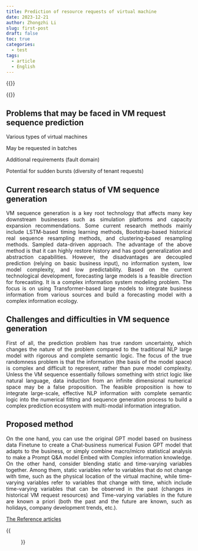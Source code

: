 ```yaml
---
title: Prediction of resource requests of virtual machine
date: 2023-12-21
author: Zhongzhi Li
slug: first-post
draft: false
toc: true
categories:
  - test
tags:
  - article
  - English
---
```


{{<block class="reminder">}}

{{<end>}}

## Problems that may be faced in VM request sequence prediction
Various types of virtual machines

May be requested in batches

Additional requirements (fault domain)

Potential for sudden bursts (diversity of tenant requests)

## Current research status of VM sequence generation

<p style="text-align: justify;">VM sequence generation is a key root technology that affects many key downstream businesses such as simulation platforms and capacity expansion recommendations. Some current research methods mainly include LSTM-based timing learning methods, Bootstrap-based historical real sequence resampling methods, and clustering-based resampling methods. Sampled data-driven approach. The advantage of the above method is that it can highly restore history and has good generalization and abstraction capabilities. However, the disadvantages are decoupled prediction (relying on basic business input), no information system, low model complexity, and low predictability. Based on the current technological development, forecasting large models is a feasible direction for forecasting. It is a complex information system modeling problem. The focus is on using Transformer-based large models to integrate business information from various sources and build a forecasting model with a complex information ecology.</p>

## Challenges and difficulties in VM sequence generation

<p style="text-align: justify;">First of all, the prediction problem has true random uncertainty, which changes the nature of the problem compared to the traditional NLP large model with rigorous and complete semantic logic. The focus of the true randomness problem is that the information (the basis of the model space) is complex and difficult to represent, rather than pure model complexity. Unless the VM sequence essentially follows something with strict logic like natural language, data induction from an infinite dimensional numerical space may be a false proposition. The feasible proposition is how to integrate large-scale, effective NLP information with complete semantic logic into the numerical fitting and sequence generation process to build a complex prediction ecosystem with multi-modal information integration.</p>

## Proposed method

<p style="text-align: justify;">On the one hand, you can use the original GPT model based on business data Finetune to create a Chat-business numerical Fusion GPT model that adapts to the business, or simply combine macro/micro statistical analysis to make a Prompt Q&A model Embed with Complex information knowledge. On the other hand, consider blending static and time-varying variables together. Among them, static variables refer to variables that do not change with time, such as the physical location of the virtual machine, while time-varying variables refer to variables that change with time, which include time-varying variables that can be observed in the past (changes in historical VM request resources) and Time-varying variables in the future are known a priori (both the past and the future are known, such as holidays, company development trends, etc.).</p>

[The Reference articles](https://pdf.sciencedirectassets.com/271676/1-s2.0-S0169207021X00040/1-s2.0-S0169207021000637/main.pdf?X-Amz-Security-Token=IQoJb3JpZ2luX2VjEIX%2F%2F%2F%2F%2F%2F%2F%2F%2F%2FwEaCXVzLWVhc3QtMSJIMEYCIQDDXCMeqQll%2B7Vuaqsipg0SGThZZZEtPmJU%2BzQnG7tiNAIhAKiQhOFj74d5GCe2jeczOZw0yJrvU7WBF95Y3qJkyv2cKrsFCP7%2F%2F%2F%2F%2F%2F%2F%2F%2F%2FwEQBRoMMDU5MDAzNTQ2ODY1IgzPxnG7W16IyqyQqXwqjwXkyW%2FyQxoLma8YUgxHes4Bi3k69M%2FS9QkabpMg8N%2F4dk5lCThiQuyns1QqF%2BvG%2Bmz3h0B3MgtJaA4PFxwKe5DjohvUTawG8EzPb93Wsmicmw0C6nUWZDEkciFCaphYKXWIF50xxCCY%2Fm0fxDRVhH8gKxTNXVXu0rkKY9MELBpz0E46HrquO1fqetTVPLLd%2F2vi5nn1nen0rIHtIuaRM0Oyyv84ejmcRwPEx2rNo74VZqih%2FuK96KgQTB7BCHPSy3ZxAybWFLapFhG8ISWytpDQ36gkYmNMxssdXQmkUbM%2FU9NRKOJF8BDqrpVbnvWDTA8gTOtMNrbtX0v3igCke2mJEhUy%2FRaqhFUNKCnfmUKdFX9zgdwQYXC273GUoIo8WJUAcB50mRCdPPvSB6LWUiGEzsndeyPXJdUHcdp9YkO3CcIcdF8Q9vTNQh%2FKpbn2aVkig9ZgKt5izHom5ItMGOIJb6RrHo8QuULy%2BM%2FC76cKRQEIXfjwpERGqxSCRGvFfA3anHlxZ828j3G0E5dKuybCXRng4prBAxY6OypXP%2FTrMbpJk9DfzkmGwBCsD3TjkoiI1N5h1236W9MA9TDgWE4RH7I5vQLWx%2FohXsntZBdCzs%2BIUio4RM97o3s%2FJsoHhqY4HfGXwiKf0MnPI8dDP39EI8xDDoFFWSKNf2x0CN%2FUuArbXIBcRfrhSxnbEo6CFokRxR56dj0VgsbvRAfjoqBsIEef4CksgRtdx7niDBkpAaFN6m%2BGSQIRmOOTj5HwWIu9GTcX7I7ohMVSGob0E6skhWjqOCIzzQQC41vMRA9ZXf10w237DGy%2FfKHTWS1AOWULNoQzvHGhK9GcaPoGJM5Cuu%2BQrzN3By4VgJMuZKn8MKuFj6wGOrABKJn3oTnBoS1PSNaaYHfz37r7gjqsI5LbjXGLCsRvPdltO8fwbz6Q9LCxAg0VskAx%2BMTUTRCS8XXRfOfqZOhkDBHJZbnPEu%2FUCdaCmI1OhbEriaG49MSbNbSUpI7HhBUfA32yHGYTx4c67ag4PYry%2BlXBGywxISVa7kKoslgJ60IzAxpTt5a6zqu%2FpKqgCpaJR4EcfQ1%2BeKNCK47PHKgKcQnUZ6hxHAVsLWawZE2aGMo%3D&X-Amz-Algorithm=AWS4-HMAC-SHA256&X-Amz-Date=20231221T060953Z&X-Amz-SignedHeaders=host&X-Amz-Expires=300&X-Amz-Credential=ASIAQ3PHCVTYVNXP4ZEE%2F20231221%2Fus-east-1%2Fs3%2Faws4_request&X-Amz-Signature=c0699eac7d0f60393d1fd20b265bb9c2e8b9d916a036e0edada26f5f3a2af913&hash=3bc8c357ff0ae5c68b784f5b76e7d5f9b058e79fef7f9240b97564e7671e33a8&host=68042c943591013ac2b2430a89b270f6af2c76d8dfd086a07176afe7c76c2c61&pii=S0169207021000637&tid=spdf-3c186525-db41-4667-b9fb-e254c91bf56d&sid=e462ebf375e077433c6833452f3df358528egxrqa&type=client&tsoh=d3d3LnNjaWVuY2VkaXJlY3QuY29t&ua=0e0b5e52590504515654&rr=838df5726a735dea&cc=hk)

{{<figure src="https://raw.githubusercontent.com/zhongzhili/zhongzhili.github.io/master/content/en/fig/20231221-1.png" width="600">}}







